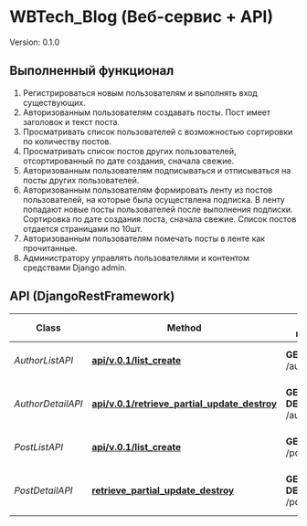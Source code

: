 # WBTech_Blog (Веб-сервис + API)
Version: 0.1.0

## Выполненный функционал

1. Регистрироваться новым пользователям и выполнять вход существующих.
2. Авторизованным пользователям создавать посты. Пост имеет заголовок и текст
поста.
3. Просматривать список пользователей с возможностью сортировки по количеству
постов.
4. Просматривать список постов других пользователей, отсортированный по дате
создания, сначала свежие.
5. Авторизованным пользователям подписываться и отписываться на посты других
пользователей.
6. Авторизованным пользователям формировать ленту из постов пользователей, на
которые была осуществлена подписка. В ленту попадают новые посты
пользователей после выполнения подписки. Сортировка по дате создания поста,
сначала свежие. Список постов отдается страницами по 10шт.
7. Авторизованным пользователям помечать посты в ленте как прочитанные.
8. Администратору управлять пользователями и контентом средствами Django admin.

## API (DjangoRestFramework)

Class | Method | HTTP request | Description
------------ | ------------- | ------------- | -------------
*AuthorListAPI* | [**api/v.0.1/list_create**](docs/SubmitDataApi.md#') | **GET**, **POST** /authors | Список авторов и добавление нового автора
*AuthorDetailAPI* | [**api/v.0.1/retrieve_partial_update_destroy**](docs/SubmitDataApi.md#) | **GET**,**PATCH**, **DELETE** /author/{id}/ |  Извлечение, редактирование и удаление автора
*PostListAPI* | [**api/v.0.1/list_create**](docs/SubmitDataApi.md#) | **GET** **POST** /posts | Список постов и добавление нового поста
*PostDetailAPI* | [**retrieve_partial_update_destroy**](docs/SubmitDataApi.md#api/v.0.1/) | **GET**,**PATCH**, **DELETE** /post/{id}/ | Извлечение, редактирование и удаление поста

